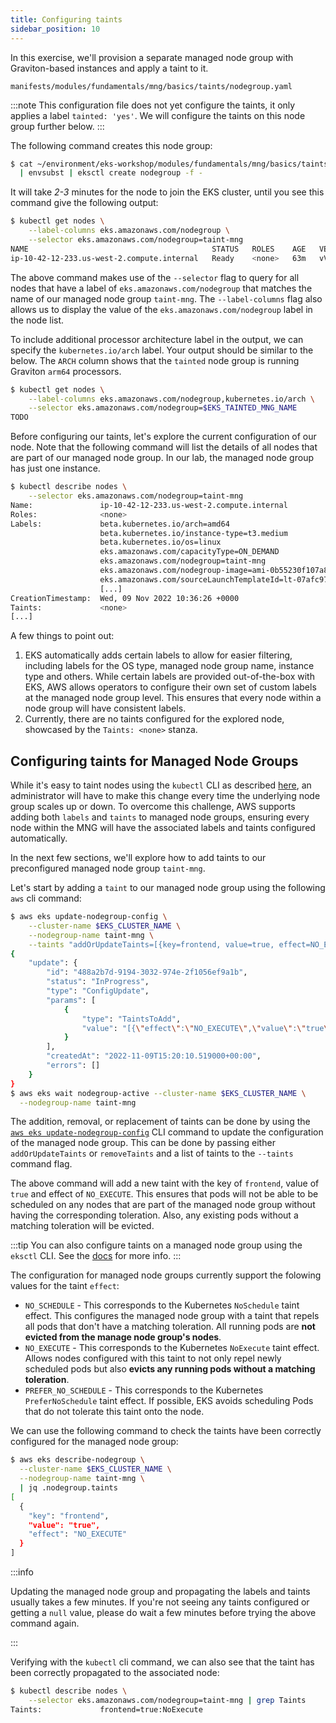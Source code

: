 ```yaml
---
title: Configuring taints
sidebar_position: 10
---
```


In this exercise, we'll provision a separate managed node group with Graviton-based instances and apply a taint to it.

```file
manifests/modules/fundamentals/mng/basics/taints/nodegroup.yaml
```

:::note
This configuration file does not yet configure the taints, it only applies a label `tainted: 'yes'`. We will configure the taints on this node group further below.
:::

The following command creates this node group:

```bash timeout=600 hook=configure-taints
$ cat ~/environment/eks-workshop/modules/fundamentals/mng/basics/taints/nodegroup.yaml \
  | envsubst | eksctl create nodegroup -f -
```

It will take *2-3* minutes for the node to join the EKS cluster, until you see this command give the following output:

```bash
$ kubectl get nodes \
    --label-columns eks.amazonaws.com/nodegroup \
    --selector eks.amazonaws.com/nodegroup=taint-mng
NAME                                         STATUS   ROLES    AGE   VERSION               NODEGROUP
ip-10-42-12-233.us-west-2.compute.internal   Ready    <none>   63m   vVAR::KUBERNETES_NODE_VERSION   taint-mng
```

The above command makes use of the `--selector` flag to query for all nodes that have a label of `eks.amazonaws.com/nodegroup` that matches the name of our managed node group `taint-mng`. The `--label-columns` flag also allows us to display the value of the `eks.amazonaws.com/nodegroup` label in the node list. 

To include additional processor architecture label in the output, we can specify the `kubernetes.io/arch` label. Your output should be similar to the below. The `ARCH` column shows that the `tainted` node group is running Graviton `arm64` processors.

```bash
$ kubectl get nodes \
    --label-columns eks.amazonaws.com/nodegroup,kubernetes.io/arch \
    --selector eks.amazonaws.com/nodegroup=$EKS_TAINTED_MNG_NAME
TODO
```

Before configuring our taints, let's explore the current configuration of our node. Note that the following command will list the details of all nodes that are part of our managed node group. In our lab, the managed node group has just one instance. 

```bash
$ kubectl describe nodes \
    --selector eks.amazonaws.com/nodegroup=taint-mng
Name:               ip-10-42-12-233.us-west-2.compute.internal
Roles:              <none>
Labels:             beta.kubernetes.io/arch=amd64
                    beta.kubernetes.io/instance-type=t3.medium
                    beta.kubernetes.io/os=linux
                    eks.amazonaws.com/capacityType=ON_DEMAND
                    eks.amazonaws.com/nodegroup=taint-mng
                    eks.amazonaws.com/nodegroup-image=ami-0b55230f107a87100
                    eks.amazonaws.com/sourceLaunchTemplateId=lt-07afc97c4940b6622
                    [...]
CreationTimestamp:  Wed, 09 Nov 2022 10:36:26 +0000
Taints:             <none>
[...]
```

A few things to point out:

1. EKS automatically adds certain labels to allow for easier filtering, including labels for the OS type, managed node group name, instance type and others. While certain labels are provided out-of-the-box with EKS, AWS allows operators to configure their own set of custom labels at the managed node group level. This ensures that every node within a node group will have consistent labels. 
2. Currently, there are no taints configured for the explored node, showcased by the `Taints: <none>` stanza. 

## Configuring taints for Managed Node Groups

While it's easy to taint nodes using the `kubectl` CLI as described [here](https://kubernetes.io/docs/concepts/scheduling-eviction/taint-and-toleration/#concepts), an administrator will have to make this change every time the underlying node group scales up or down. To overcome this challenge, AWS supports adding both `labels` and `taints` to managed node groups, ensuring every node within the MNG will have the associated labels and taints configured automatically. 

In the next few sections, we'll explore how to add taints to our preconfigured managed node group `taint-mng`. 

Let's start by adding a `taint` to our managed node group using the following `aws` cli command: 

```bash timeout=180
$ aws eks update-nodegroup-config \
    --cluster-name $EKS_CLUSTER_NAME \
    --nodegroup-name taint-mng \
    --taints "addOrUpdateTaints=[{key=frontend, value=true, effect=NO_EXECUTE}]"
{
    "update": {
        "id": "488a2b7d-9194-3032-974e-2f1056ef9a1b",
        "status": "InProgress",
        "type": "ConfigUpdate",
        "params": [
            {
                "type": "TaintsToAdd",
                "value": "[{\"effect\":\"NO_EXECUTE\",\"value\":\"true\",\"key\":\"frontend\"}]"
            }
        ],
        "createdAt": "2022-11-09T15:20:10.519000+00:00",
        "errors": []
    }
}
$ aws eks wait nodegroup-active --cluster-name $EKS_CLUSTER_NAME \
  --nodegroup-name taint-mng
```

The addition, removal, or replacement of taints can be done by using the [`aws eks update-nodegroup-config`](https://docs.aws.amazon.com/cli/latest/reference/eks/update-nodegroup-config.html) CLI command to update the configuration of the managed node group. This can be done by passing either `addOrUpdateTaints` or `removeTaints` and a list of taints to the `--taints` command flag. 

The above command will add a new taint with the key of `frontend`, value of `true` and effect of `NO_EXECUTE`. This ensures that pods will not be able to be scheduled on any nodes that are part of the managed node group without having the corresponding toleration. Also, any existing pods without a matching toleration will be evicted. 

:::tip
You can also configure taints on a managed node group using the `eksctl` CLI. See the [docs](https://eksctl.io/usage/nodegroup-taints/) for more info.
:::

The configuration for managed node groups currently support the folowing values for the taint `effect`:
* `NO_SCHEDULE` - This corresponds to the Kubernetes `NoSchedule` taint effect. This configures the managed node group with a taint that repels all pods that don't have a matching toleration. All running pods are **not evicted from the manage node group's nodes**.
* `NO_EXECUTE` - This corresponds to the Kubernetes `NoExecute` taint effect. Allows nodes configured with this taint to not only repel newly scheduled pods but also **evicts any running pods without a matching toleration**.
* `PREFER_NO_SCHEDULE` - This corresponds to the Kubernetes `PreferNoSchedule` taint effect. If possible, EKS avoids scheduling Pods that do not tolerate this taint onto the node.

We can use the following command to check the taints have been correctly configured for the managed node group:

```bash
$ aws eks describe-nodegroup \
  --cluster-name $EKS_CLUSTER_NAME \
  --nodegroup-name taint-mng \
  | jq .nodegroup.taints
[
  {
    "key": "frontend",
    "value": "true",
    "effect": "NO_EXECUTE"
  }
]
```

:::info

Updating the managed node group and propagating the labels and taints usually takes a few minutes. If you're not seeing any taints configured or getting a `null` value, please do wait a few minutes before trying the above command again. 

:::

Verifying with the `kubectl` cli command, we can also see that the taint has been correctly propagated to the associated node:

```bash
$ kubectl describe nodes \
    --selector eks.amazonaws.com/nodegroup=taint-mng | grep Taints
Taints:             frontend=true:NoExecute
```
